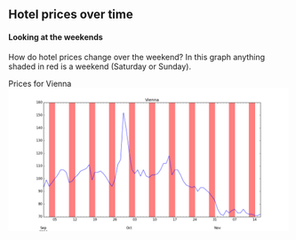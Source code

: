 ## Hotel prices over time

#### Looking at the weekends

How do hotel prices change over the weekend?  In this graph anything shaded in red is a weekend (Saturday or Sunday).

Prices for Vienna<br />
<img src="https://github.com/gravity226/hotel_prices/blob/master/imgs/weekends.png" width="800">
